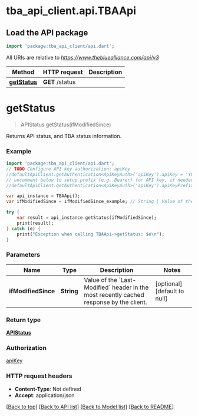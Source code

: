 # tba_api_client.api.TBAApi

## Load the API package
```dart
import 'package:tba_api_client/api.dart';
```

All URIs are relative to *https://www.thebluealliance.com/api/v3*

Method | HTTP request | Description
------------- | ------------- | -------------
[**getStatus**](TBAApi.md#getStatus) | **GET** /status | 


# **getStatus**
> APIStatus getStatus(ifModifiedSince)



Returns API status, and TBA status information.

### Example 
```dart
import 'package:tba_api_client/api.dart';
// TODO Configure API key authorization: apiKey
//defaultApiClient.getAuthentication<ApiKeyAuth>('apiKey').apiKey = 'YOUR_API_KEY';
// uncomment below to setup prefix (e.g. Bearer) for API key, if needed
//defaultApiClient.getAuthentication<ApiKeyAuth>('apiKey').apiKeyPrefix = 'Bearer';

var api_instance = TBAApi();
var ifModifiedSince = ifModifiedSince_example; // String | Value of the `Last-Modified` header in the most recently cached response by the client.

try { 
    var result = api_instance.getStatus(ifModifiedSince);
    print(result);
} catch (e) {
    print("Exception when calling TBAApi->getStatus: $e\n");
}
```

### Parameters

Name | Type | Description  | Notes
------------- | ------------- | ------------- | -------------
 **ifModifiedSince** | **String**| Value of the &#x60;Last-Modified&#x60; header in the most recently cached response by the client. | [optional] [default to null]

### Return type

[**APIStatus**](APIStatus.md)

### Authorization

[apiKey](../README.md#apiKey)

### HTTP request headers

 - **Content-Type**: Not defined
 - **Accept**: application/json

[[Back to top]](#) [[Back to API list]](../README.md#documentation-for-api-endpoints) [[Back to Model list]](../README.md#documentation-for-models) [[Back to README]](../README.md)

